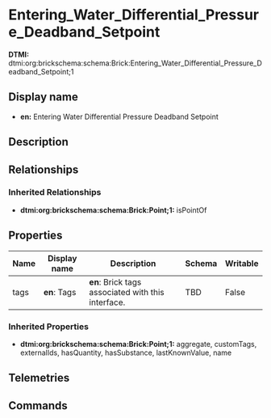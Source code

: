 # Entering_Water_Differential_Pressure_Deadband_Setpoint
**DTMI:** dtmi:org:brickschema:schema:Brick:Entering_Water_Differential_Pressure_Deadband_Setpoint;1
## Display name
- **en:** Entering Water Differential Pressure Deadband Setpoint
## Description
## Relationships
### Inherited Relationships
* **dtmi:org:brickschema:schema:Brick:Point;1:** isPointOf
## Properties
|Name|Display name|Description|Schema|Writable|
|-|-|-|-|-|
|tags|**en**: Tags|**en**: Brick tags associated with this interface.|TBD|False|
### Inherited Properties
* **dtmi:org:brickschema:schema:Brick:Point;1:** aggregate, customTags, externalIds, hasQuantity, hasSubstance, lastKnownValue, name
## Telemetries
## Commands
